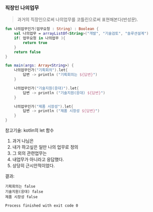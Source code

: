 ### 직장인 나의업무
> 과거의 직장인으로써 나의업무를 코틀린으로써 표현해본다(반성문).

~~~kotlin
fun 나의업무인가(업무요청 : String) : Boolean {
    val 나의업무 = arrayListOf<String>("개발", "기술검토", "솔루션설계")
    if( 업무요청 in 나의업무 ){
        return true
    }
    return false
}

fun main(args: Array<String>) {
    나의업무인가("기획회의").let{
        답변 -> println ("기획회의는 ${답변}")
    }

    나의업무인가("기술지원(응대)").let{
        답변 -> println ("기술지원(응대) ${답변}")
    }

    나의업무인가("제품 시장성").let{
        답변 -> println ("제품 시장성 ${답변}")
    }
}

~~~

참고기술:
kotlin의 let 함수

1. 과거 나님은
2. 내가 하고싶은 일만 나의 업무로 정의
3. 그 외의 관련업무는
4. 내업무가 아니라고 응답했다.
5. 상당히 근시안적이었다.

결과:

~~~
기획회의는 false
기술지원(응대) false
제품 시장성 false

Process finished with exit code 0
~~~
